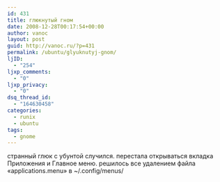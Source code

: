 ```yaml
---
id: 431
title: глюкнутый гном
date: 2008-12-28T00:17:54+00:00
author: vanoc
layout: post
guid: http://vanoc.ru/?p=431
permalink: /ubuntu/glyuknutyj-gnom/
ljID:
  - "254"
ljxp_comments:
  - "0"
ljxp_privacy:
  - "0"
dsq_thread_id:
  - "164630458"
categories:
  - runix
  - ubuntu
tags:
  - gnome
---
```

странный глюк с убунтой случился. перестала открываться вкладка Приложения и Главное меню. решилось все удалением файла &#171;applications.menu&#187; в ~/.config/menus/